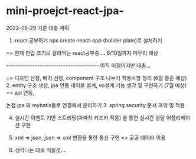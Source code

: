 # mini-proejct-react-jpa-

2022-05-29 기준 대충 계획

1. react 공부하기
 npx create-react-app (bolider plate)로 설치하기

=> 현재 한입 크기로 잘라먹는 react공부중....  6/10일까지 마무리 예상

--------------------------------------- 아직 미정이지만 대충...

 => 디자인 선정, 배치 선정, 
 component 구조 나누기 
 적용사항 정리
 (6월 중순 예상)
2. entity 구조 생성, jpa 연동
 테이블 설계,
 vo설계
 기능 생각 및 구현하기
 (7월 예상)
  => api 연동,

  논점
  jpa 와 mybatis둘로 연결해서 분리하기
3. spring security 문서 파악 및 적용

4. 실시간 이벤트 기반 스트리밍(아파치 카프카 적용)
을 통한 실시간 상담 어플리케이션 구현

5. xml => json, json => xml 변환을 통한 통신 구현
=> 공공 데이터 이용

6. 생각나는 대로 적을것....
 
